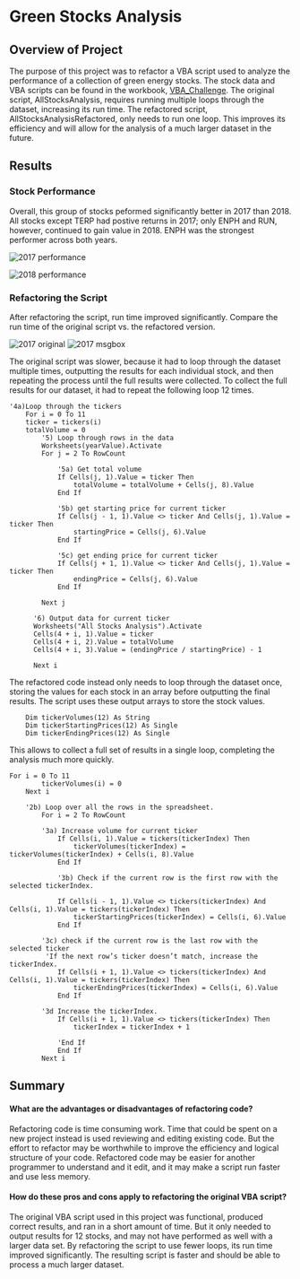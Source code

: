 # Green Stocks Analysis
## Overview of Project
The purpose of this project was to refactor a VBA script used to analyze the performance of a collection of green energy stocks. The stock data and VBA scripts can be found in the workbook, [VBA_Challenge](VBA_Challenge.xlsm). The original script, AllStocksAnalysis, requires running multiple loops through the dataset, increasing its run time. The refactored script, AllStocksAnalysisRefactored, only needs to run one loop. This improves its efficiency and will allow for the analysis of a much larger dataset in the future.

## Results
### Stock Performance
Overall, this group of stocks peformed significantly better in 2017 than 2018. All stocks except TERP had postive returns in 2017; only ENPH and RUN, however, continued to gain value in 2018. ENPH was the strongest performer across both years.

![2017 performance](https://user-images.githubusercontent.com/79542537/111043830-ca1b5a00-8412-11eb-859d-2e26642bdbb9.PNG)

![2018 performance](https://user-images.githubusercontent.com/79542537/111043843-e15a4780-8412-11eb-8801-b6d6785346af.png)

### Refactoring the Script
After refactoring the script, run time improved significantly. Compare the run time of the original script vs. the refactored version.

![2017 original](https://user-images.githubusercontent.com/79542537/111043475-c71f6a00-8410-11eb-95b7-e01a15937f56.png)
![2017 msgbox](https://user-images.githubusercontent.com/79542537/111043476-cbe41e00-8410-11eb-8015-bf3c90592199.png)

The original script was slower, because it had to loop through the dataset multiple times, outputting the results for each individual stock, and then repeating the process until the full results were collected. To collect the full results for our dataset, it had to repeat the following loop 12 times.

```
'4a)Loop through the tickers
    For i = 0 To 11
    ticker = tickers(i)
    totalVolume = 0
        '5) Loop through rows in the data
        Worksheets(yearValue).Activate
        For j = 2 To RowCount
        
            '5a) Get total volume
            If Cells(j, 1).Value = ticker Then
                totalVolume = totalVolume + Cells(j, 8).Value
            End If
        
            '5b) get starting price for current ticker
            If Cells(j - 1, 1).Value <> ticker And Cells(j, 1).Value = ticker Then
                startingPrice = Cells(j, 6).Value
            End If
            
            '5c) get ending price for current ticker
            If Cells(j + 1, 1).Value <> ticker And Cells(j, 1).Value = ticker Then
                endingPrice = Cells(j, 6).Value
            End If
            
        Next j
      
      '6) Output data for current ticker
      Worksheets("All Stocks Analysis").Activate
      Cells(4 + i, 1).Value = ticker
      Cells(4 + i, 2).Value = totalVolume
      Cells(4 + i, 3).Value = (endingPrice / startingPrice) - 1
      
      Next i
   ```  
      
The refactored code instead only needs to loop through the dataset once, storing the values for each stock in an array before outputting the final results. The script uses these output arrays to store the stock values.
```
    Dim tickerVolumes(12) As String
    Dim tickerStartingPrices(12) As Single
    Dim tickerEndingPrices(12) As Single
```
This allows to collect a full set of results in a single loop, completing the analysis much more quickly.
```
For i = 0 To 11
        tickerVolumes(i) = 0
    Next i
        
    '2b) Loop over all the rows in the spreadsheet.
        For i = 2 To RowCount
        
        '3a) Increase volume for current ticker
            If Cells(i, 1).Value = tickers(tickerIndex) Then
                tickerVolumes(tickerIndex) = tickerVolumes(tickerIndex) + Cells(i, 8).Value
            End If
            
            '3b) Check if the current row is the first row with the selected tickerIndex.
  
            If Cells(i - 1, 1).Value <> tickers(tickerIndex) And Cells(i, 1).Value = tickers(tickerIndex) Then
                tickerStartingPrices(tickerIndex) = Cells(i, 6).Value
            End If
        
        '3c) check if the current row is the last row with the selected ticker
         'If the next row’s ticker doesn’t match, increase the tickerIndex.
            If Cells(i + 1, 1).Value <> tickers(tickerIndex) And Cells(i, 1).Value = tickers(tickerIndex) Then
                tickerEndingPrices(tickerIndex) = Cells(i, 6).Value
            End If
            
        '3d Increase the tickerIndex.
            If Cells(i + 1, 1).Value <> tickers(tickerIndex) Then
                tickerIndex = tickerIndex + 1
            
            'End If
            End If
        Next i
 ```
## Summary
#### What are the advantages or disadvantages of refactoring code?
Refactoring code is time consuming work. Time that could be spent on a new project instead is used reviewing and editing existing code. But the effort to refactor may be worthwhile to improve the efficiency and logical structure of your code. Refactored code may be easier for another programmer to understand and it edit, and it may make a script run faster and use less memory.

#### How do these pros and cons apply to refactoring the original VBA script?

The original VBA script used in this project was functional, produced correct results, and ran in a short amount of time. But it only needed to output results for 12 stocks, and may not have performed as well with a larger data set. By refactoring the script to use fewer loops, its run time improved significantly. The resulting script is faster and should be able to process a much larger dataset.
